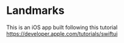 # Landmarks
This is an iOS app built following this tutorial https://developer.apple.com/tutorials/swiftui
